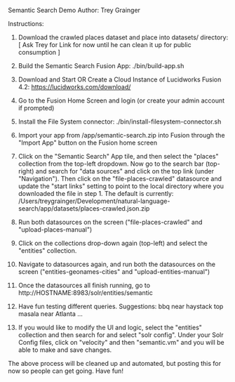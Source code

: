 Semantic Search Demo
Author: Trey Grainger

Instructions:
1) Download the crawled places dataset and place into datasets/ directory:
[ Ask Trey for Link for now until he can clean it up for public consumption ]

2) Build the Semantic Search Fusion App:
./bin/build-app.sh

3) Download and Start OR Create a Cloud Instance of Lucidworks Fusion 4.2:
https://lucidworks.com/download/

4) Go to the Fusion Home Screen and login (or create your admin account if prompted)

5) Install the File System connector:
./bin/install-filesystem-connector.sh

6) Import your app from /app/semantic-search.zip into Fusion through the "Import App" button on the Fusion home screen

7) Click on the "Semantic Search" App tile, and then select the "places" collection from the top-left dropdown. Now go to the search bar (top-right) and search for "data sources" and click on the top link (under "Navigation"). Then click on the "file-places-crawled" datasource and update the "start links" setting to point to the local directory where you downloaded the file in step 1. The default is currently:
/Users/treygrainger/Development/natural-language-search/app/datasets/places-crawled.json.zip

8) Run both datasources on the screen ("file-places-crawled" and "upload-places-manual")

9) Click on the collections drop-down again (top-left) and select the "entities" collection.

10) Navigate to datasources again, and run both the datasources on the screen ("entities-geonames-cities" and "upload-entities-manual")

11) Once the datasources all finish running, go to http://HOSTNAME:8983/solr/entities/semantic

12) Have fun testing different queries. Suggestions:
bbq near haystack
top masala near Atlanta
...

13) If you would like to modify the UI and logic, select the "entities" collection and then search for and select "solr config". Under your Solr Config files, click on "velocity" and then "semantic.vm" and you will be able to make and save changes.

The above process will be cleaned up and automated, but posting this for now so people can get going. Have fun!
